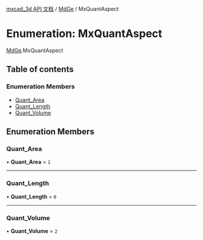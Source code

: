 [mxcad_3d API 文档](../README.md) / [MdGe](../modules/MdGe.md) / MxQuantAspect

# Enumeration: MxQuantAspect

[MdGe](../modules/MdGe.md).MxQuantAspect

## Table of contents

### Enumeration Members

- [Quant\_Area](MdGe.MxQuantAspect.md#quant_area)
- [Quant\_Length](MdGe.MxQuantAspect.md#quant_length)
- [Quant\_Volume](MdGe.MxQuantAspect.md#quant_volume)

## Enumeration Members

### Quant\_Area

• **Quant\_Area** = ``1``

___

### Quant\_Length

• **Quant\_Length** = ``0``

___

### Quant\_Volume

• **Quant\_Volume** = ``2``
